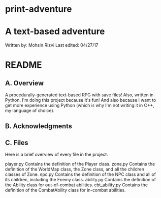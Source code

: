 # print-adventure
# A text-based adventure
Written by:  Mohsin Rizvi
Last edited: 04/27/17

# README

## A. Overview

A procedurally-generated text-based RPG with save files! Also, written
in Python. I'm doing this project because it's fun! And also because
I want to get more experience using Python (which is why I'm not
writing it in C++, my language of choice).

## B. Acknowledgments



## C. Files

Here is a brief overview of every file in the project.

  player.py
    Contains the definition of the Player class.
  zone.py
    Contains the definition of the WorldMap class, the Zone class, and
    all the children classes of Zone.
  npc.py
    Contains the definition of the NPC class and all of its children,
    including the Enemy class.
  ability.py
    Contains the definition of the Ability class for out-of-combat
    abilities.
  cbt_ability.py
    Contains the definition of the CombatAbility class for in-combat
    abilities.
